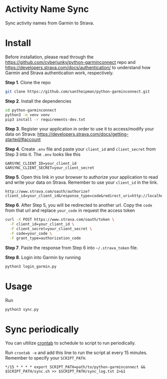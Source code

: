 # Activity Name Sync

Sync activity names from Garmin to Strava.

# Install

Before installation, please read through the https://github.com/cyberjunky/python-garminconnect repo and https://developers.strava.com/docs/authentication/ to understand how Garmin and Strava authentication work, respectively.

**Step 1**. Clone the repo
```bash
git clone https://github.com/santheipman/python-garminconnect.git
```

**Step 2**. Install the dependencies
```bash
cd python-garminconnect
python3 -m venv venv
pip3 install -r requirements-dev.txt
```

**Step 3**. Register your application in order to use it to access/modify your data on Strava: https://developers.strava.com/docs/getting-started/#account

**Step 4**. Create `.env` file and paste your `client_id` and `client_secret` from Step 3 into it. The `.env` looks like this
```
GARSYNC_CLIENT_ID=your_client_id
GARSYNC_CLIENT_SECRET=your_client_secret
```

**Step 5**. Open this link in your browser to authorize your application to read and write your data on Strava. Remember to use your `client_id` in the link.
```
http://www.strava.com/oauth/authorize?client_id=your_client_id&response_type=code&redirect_uri=http://localhost/exchange_token&approval_prompt=force&scope=activity:write,activity:read_all
```

**Step 6**. After Step 5, you will be redirected to another url. Copy the `code` from that url and replace `your_code` in request the access token
```bash
curl -X POST https://www.strava.com/oauth/token \
  -F client_id=your_client_id \
  -F client_secret=your_client_secret \
  -F code=your_code \
  -F grant_type=authorization_code
```

**Step 7**. Paste the response from Step 6 into `~/.strava_token` file.

**Step 8**. Login into Garmin by running
```bash
python3 login_garmin.py
```

# Usage
Run
```bash
python3 sync.py
```

# Sync periodically
You can ultilize [crontab](https://www.doabledanny.com/cron-jobs-on-mac) to schedule to script to run periodically. 

Run `crontab -e` and add this line to run the script at every 15 minutes. Remember to specify your `SCRIPT_PATH`.

```
*/15 * * * * export SCRIPT_PATH=path/to/python-garminconnect && $SCRIPT_PATH/sync.sh >> $SCRIPT_PATH/sync_log.txt 2>&1
```
